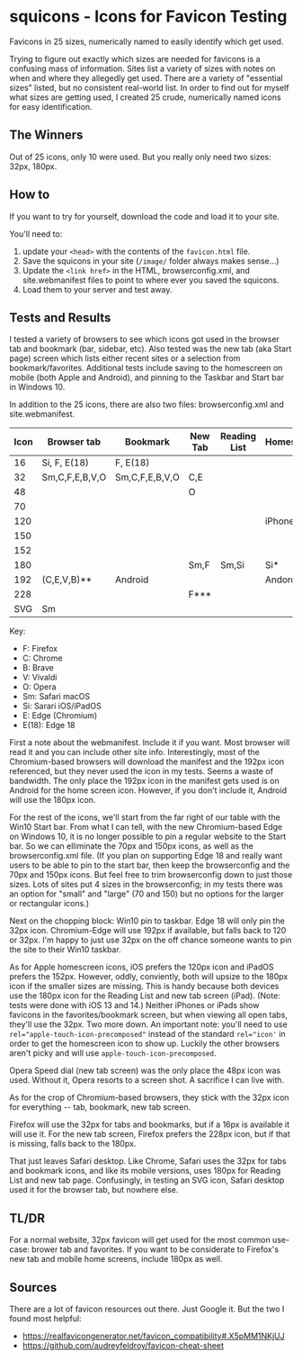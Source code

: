 # squicons - Icons for Favicon Testing

Favicons in 25 sizes, numerically named to easily identify which get used.

Trying to figure out exactly which sizes are needed for favicons is a confusing mass of information. Sites list a variety of sizes with notes on when and where they allegedly get used. There are a variety of "essential sizes" listed, but no consistent real-world list. In order to find out for myself what sizes are getting used, I created 25 crude, numerically named icons for easy identification. 

## The Winners

Out of 25 icons, only 10 were used. But you really only need two sizes: 32px, 180px.

## How to 

If you want to try for yourself, download the code and load it to your site. 

You'll need to:

1. update your `<head>` with the contents of the `favicon.html` file. 
2. Save the squicons in your site (`/image/` folder always makes sense...)
3. Update the `<link href>` in the HTML, browserconfig.xml, and site.webmanifest files to point to where ever you saved the squicons. 
4. Load them to your server and test away.

## Tests and Results

I tested a variety of browsers to see which icons got used in the browser tab and bookmark (bar, sidebar, etc). Also tested was the new tab (aka Start page) screen which lists either recent sites or a selection from bookmark/favorites. Additional tests include saving to the homescreen on mobile (both Apple and Android), and pinning to the Taskbar and Start bar in Windows 10.

In addition to the 25 icons, there are also two files: browserconfig.xml and site.webmanifest.

| Icon | Browser tab | Bookmark | New Tab | Reading List | Homescreen | TaskBar (Win10) | Startbar (Win10) |
|------|-------------|----------|---------|--------------|------------| ------- | -------- |
|  16  | Si, F, E(18)| F, E(18) |         |              |            ||
|  32  | Sm,C,F,E,B,V,O|Sm,C,F,E,B,V,O| C,E | ||E(18)||
|  48  |             |          | O       | ||||
|  70  |||||||Small|
|  120 |||||iPhone|E||
|  150 |||||||Large|
|  152 ||||||iPad||
|  180 |||Sm,F|Sm,Si| Si*||
|  192 |(C,E,V,B)**| Android | || Andoroid | E | |
|  228 |||F***||||
|  SVG |Sm ||||||

Key:

- F: Firefox
- C: Chrome
- B: Brave
- V: Vivaldi
- O: Opera
- Sm: Safari macOS
- Si: Sarari iOS/iPadOS
- E: Edge (Chromium)
- E(18): Edge 18

First a note about the webmanifest. Include it if you want. Most browser will read it and you can include other site info. Interestingly, most of the Chromium-based browsers will download the manifest and the 192px icon referenced, but they never used the icon in my tests. Seems a waste of bandwidth. The only place the 192px icon in the manifest gets used is on Android for the home screen icon. However, if you don't include it, Android will use the 180px icon.

For the rest of the icons, we'll start from the far right of our table with the Win10 Start bar. From what I can tell, with the new Chromium-based Edge on Windows 10, it is no longer possible to pin a regular website to the Start bar. So we can elliminate the 70px and 150px icons, as well as the browserconfig.xml file. (If you plan on supporting Edge 18 and really want users to be able to pin to the start bar, then keep the browserconfig and the 70px and 150px icons. But feel free to trim browserconfig down to just those sizes. Lots of sites put 4 sizes in the browserconfig; in my tests there was an option for "small" and "large" (70 and 150) but no options for the larger or rectangular icons.)

Next on the chopping block: Win10 pin to taskbar. Edge 18 will only pin the 32px icon. Chromium-Edge will use 192px if available, but falls back to 120 or 32px. I'm happy to just use 32px on the off chance someone wants to pin the site to their Win10 taskbar. 

As for Apple homescreen icons, iOS prefers the 120px icon and iPadOS prefers the 152px. However, oddly, conviently, both will upsize to the 180px icon if the smaller sizes are missing. This is handy because both devices use the 180px icon for the Reading List and new tab screen (iPad). (Note: tests were done with iOS 13 and 14.) Neither iPhones or iPads show favicons in the favorites/bookmark screen, but when viewing all open tabs, they'll use the 32px. Two more down. An important note: you'll need to use `rel="apple-touch-icon-precomposed"` instead of the standard `rel="icon'` in order to get the homescreen icon to show up. Luckily the other browsers aren't picky and will use `apple-touch-icon-precomposed`. 

Opera Speed dial (new tab screen) was the only place the 48px icon was used. Without it, Opera resorts to a screen shot. A sacrifice I can live with.

As for the crop of Chromium-based browsers, they stick with the 32px icon for everything -- tab, bookmark, new tab screen. 

Firefox will use the 32px for tabs and bookmarks, but if a 16px is available it will use it. For the new tab screen, Firefox prefers the 228px icon, but if that is missing, falls back to the 180px. 

That just leaves Safari desktop. Like Chrome, Safari uses the 32px for tabs and bookmark icons, and like its mobile versions, uses 180px for Reading List and new tab page. Confusingly, in testing an SVG icon, Safari desktop used it for the browser tab, but nowhere else. 

## TL/DR

For a normal website, 32px favicon will get used for the most common use-case: brower tab and favorites. If you want to be considerate to Firefox's new tab and mobile home screens, include 180px as well.

## Sources

There are a lot of favicon resources out there. Just Google it. But the two I found most helpful:

- https://realfavicongenerator.net/favicon_compatibility#.X5pMM1NKjUJ
- https://github.com/audreyfeldroy/favicon-cheat-sheet
